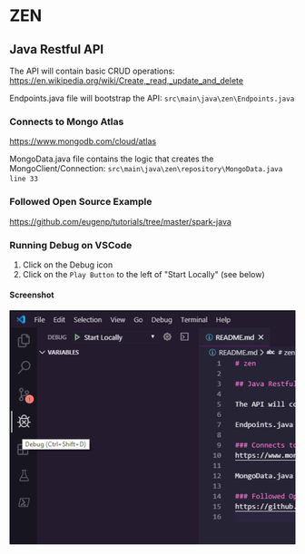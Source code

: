 # ZEN

## Java Restful API

The API will contain basic CRUD operations:  https://en.wikipedia.org/wiki/Create,_read,_update_and_delete

Endpoints.java file will bootstrap the API:  `src\main\java\zen\Endpoints.java`

### Connects to Mongo Atlas
https://www.mongodb.com/cloud/atlas

MongoData.java file contains the logic that creates the MongoClient/Connection: `src\main\java\zen\repository\MongoData.java line 33`

### Followed Open Source Example
https://github.com/eugenp/tutorials/tree/master/spark-java


### Running Debug on VSCode
1.  Click on the Debug icon
2.  Click on the `Play Button` to the left of "Start Locally" (see below)

#### Screenshot
![Image of Yaktocat](vscode-debug-info.png)